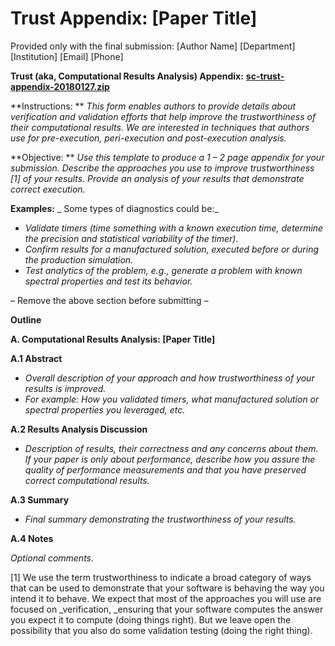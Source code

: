 # Trust Appendix: [Paper Title]

Provided only with the final submission: [Author Name] [Department] [Institution] [Email] [Phone]

**Trust (aka, Computational Results Analysis) Appendix:** [**sc-trust-appendix-20180127.zip**](https://collegeville.github.io/sc-reproducibility/sc-trust-appendix-20180127.zip)

**Instructions: ** _This form enables authors to provide details about verification and validation efforts that help improve the trustworthiness of their computational results. We are interested in techniques that authors use for pre-execution, peri-execution and post-execution analysis._

**Objective: ** _Use this template to produce a 1 – 2 page appendix for your submission. Describe the approaches you use to improve trustworthiness [1] of your results. Provide an analysis of your results that demonstrate correct execution._

**Examples:** _ Some types of diagnostics could be:_

- _Validate timers (time something with a known execution time, determine the precision and statistical variability of the timer)._
- _Confirm results for a manufactured solution, executed before or during the production simulation._
- _Test analytics of the problem, e.g., generate a problem with known spectral properties and test its behavior._

– Remove the above section before submitting –

**Outline**

**A. Computational Results Analysis: [Paper Title]**

**A.1 Abstract**

- _Overall description of your approach and how trustworthiness of your results is improved._
- _For example: How you validated timers, what manufactured solution or spectral properties you leveraged, etc._

**A.2  Results Analysis Discussion**

- _Description of results, their correctness and any concerns about them. If your paper is only about performance, describe how you assure the quality of performance measurements and that you have preserved correct computational results._

**A.3  Summary**

- _Final summary demonstrating the trustworthiness of your results._

**A.4 Notes**

_Optional comments._

[1] We use the term trustworthiness to indicate a broad category of ways that can be used to demonstrate that your software is behaving the way you intend it to behave. We expect that most of the approaches you will use are focused on _verification, _ensuring that your software computes the answer you expect it to compute (doing things right). But we leave open the possibility that you also do some validation testing (doing the right thing).
